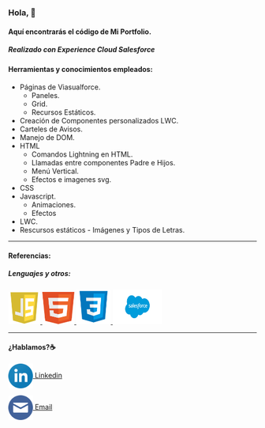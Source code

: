 ### Hola, 👋
#### Aquí encontrarás el código de Mi Portfolio.
##### Realizado con Experience Cloud Salesforce



#### Herramientas y conocimientos empleados:


- Páginas de Viasualforce.
  * Paneles.
  * Grid.
  * Recursos Estáticos.
- Creación de Componentes personalizados LWC.
- Carteles de Avisos.
- Manejo de DOM.
- HTML
  * Comandos Lightning en HTML.
  * Llamadas entre componentes Padre e Hijos.
  * Menú Vertical.
  * Efectos e imagenes svg.
- CSS
- Javascript.
  * Animaciones.
  * Efectos
- LWC.
- Rescursos estáticos - Imágenes y Tipos de Letras.
  
___



#### Referencias:


##### Lenguajes y otros:


<p align="left"> 
 <a href="https://developer.mozilla.org/en-US/docs/Web/JavaScript" target="_blank"> 
 <img src="https://github.com/OAODesarrollador/OAODesarrollador/blob/main/iconos/logojavascript.png" alt="javascript" width="65" height="65"/> 
 <a href="https://developer.mozilla.org/es/docs/Web/HTML" target="_blank"> 
 <img src="https://github.com/OAODesarrollador/OAODesarrollador/blob/main/iconos/LogoHtml.png" alt="Html" width="65" height="65"/> </a>
 <a href="https://developer.mozilla.org/es/docs/Learn/Getting_started_with_the_web/CSS_basics" target="_blank"> 
 <img src="https://github.com/OAODesarrollador/OAODesarrollador/blob/main/iconos/logocss.png" alt="Css" width="70" height="70"/> </a>
 <a href="https://developer.salesforce.com/docs/component-library/bundle/lightning-accordion/example" target="_blank"> 
 <img src="https://github.com/OAODesarrollador/OAODesarrollador/blob/main/iconos/Salesforce.png" alt="SOQL" width="100" height="70"/> </a>
</p>

____


#### ¿Hablamos?☕️


<p align="left">


<a href="https://www.linkedin.com/in/oscar-alejandro-ortiz-programadorpython/" target="blank"><img align="center" src="https://github.com/OAODesarrollador/OAODesarrollador/blob/main/iconos/LinkedIn.png" alt="Linkedin de Oscar Alejandro Ortiz" height="50" width="50" /> Linkedin</a>


<a href="mailto:oaodesarrollador@gmail.com " target="blank"><img align="center" src="https://github.com/OAODesarrollador/OAODesarrollador/blob/main/iconos/email.png" alt="Enviar un email a Oscar" height="50" width="50" /> Email</a>
</p>
